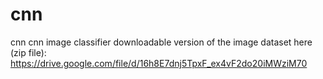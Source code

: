 # cnn
cnn
cnn image classifier downloadable version of the image dataset here (zip file): https://drive.google.com/file/d/16h8E7dnj5TpxF_ex4vF2do20iMWziM70
